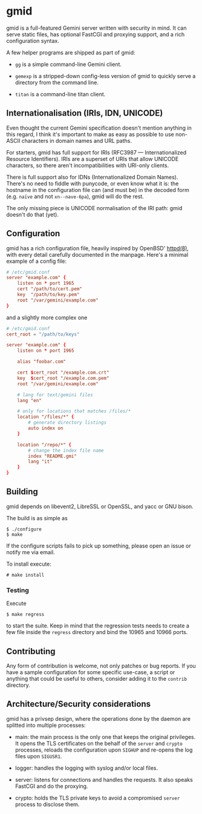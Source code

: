 # gmid

gmid is a full-featured Gemini server written with security in mind.
It can serve static files, has optional FastCGI and proxying support,
and a rich configuration syntax.

A few helper programs are shipped as part of gmid:

 - `gg` is a simple command-line Gemini client.

 - `gemexp` is a stripped-down config-less version of gmid to quickly
   serve a directory from the command line.

 - `titan` is a command-line titan client.


## Internationalisation (IRIs, IDN, UNICODE)

Even thought the current Gemini specification doesn't mention anything
in this regard, I think it's important to make as easy as possible to
use non-ASCII characters in domain names and URL paths.

For starters, gmid has full support for IRIs (RFC3987 —
Internationalized Resource Identifiers).  IRIs are a superset of URIs
that allow UNICODE characters, so there aren't incompatibilities with
URI-only clients.

There is full support also for IDNs (Internationalized Domain Names).
There's no need to fiddle with punycode, or even know what it is: the
hostname in the configuration file can (and must be) in the decoded
form (e.g. `naïve` and not `xn--nave-6pa`), gmid will do the rest.

The only missing piece is UNICODE normalisation of the IRI path: gmid
doesn't do that (yet).


## Configuration

[httpd]: https://man.openbsd.org/httpd.8

gmid has a rich configuration file, heavily inspired by OpenBSD'
[httpd(8)][httpd], with every detail carefully documented in the
manpage.  Here's a minimal example of a config file:

```conf
# /etc/gmid.conf
server "example.com" {
	listen on * port 1965
	cert "/path/to/cert.pem"
	key  "/path/to/key.pem"
	root "/var/gemini/example.com"
}
```

and a slightly more complex one

```conf
# /etc/gmid.conf
cert_root = "/path/to/keys"

server "example.com" {
	listen on * port 1965

	alias "foobar.com"

	cert $cert_root "/example.com.crt"
	key  $cert_root "/example.com.pem"
	root "/var/gemini/example.com"

	# lang for text/gemini files
	lang "en"

	# only for locations that matches /files/*
	location "/files/*" {
		# generate directory listings
		auto index on
	}

	location "/repo/*" {
		# change the index file name
		index "README.gmi"
		lang "it"
	}
}
```


## Building

gmid depends on libevent2, LibreSSL or OpenSSL, and yacc or GNU bison.

The build is as simple as

	$ ./configure
	$ make

If the configure scripts fails to pick up something, please open an
issue or notify me via email.

To install execute:

	# make install


### Testing

Execute

	$ make regress

to start the suite.  Keep in mind that the regression tests needs to
create a few file inside the `regress` directory and bind the 10965 and
10966 ports.


## Contributing

Any form of contribution is welcome, not only patches or bug reports.
If you have a sample configuration for some specific use-case, a
script or anything that could be useful to others, consider adding it
to the `contrib` directory.


## Architecture/Security considerations

gmid has a privsep design, where the operations done by the daemon are
splitted into multiple processes:

 - main: the main process is the only one that keeps the original
   privileges.  It opens the TLS certificates on the behalf of the
   `server` and `crypto` processes, reloads the configuration upon
   `SIGHUP` and re-opens the log files upon `SIGUSR1`.

 - logger: handles the logging with syslog and/or local files.

 - server: listens for connections and handles the requests.  It also
   speaks FastCGI and do the proxying.

 - crypto: holds the TLS private keys to avoid a compromised `server`
   process to disclose them.
